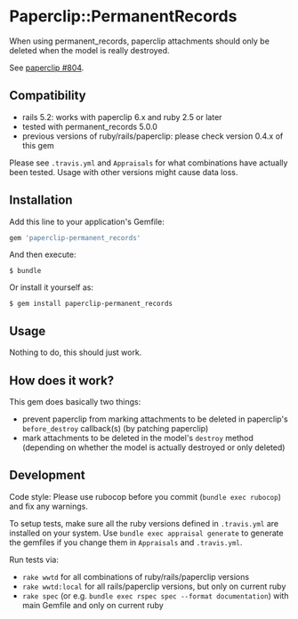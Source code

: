 # Paperclip::PermanentRecords

When using permanent_records, paperclip attachments should only be deleted
when the model is really destroyed.

See [paperclip #804](https://github.com/thoughtbot/paperclip/issues/804#issuecomment-4946231).

## Compatibility

* rails 5.2: works with paperclip 6.x and ruby 2.5 or later
* tested with permanent_records 5.0.0
* previous versions of ruby/rails/paperclip: please check version 0.4.x of this gem

Please see `.travis.yml` and `Appraisals` for what combinations have actually been tested. Usage with other versions
might cause data loss.

## Installation

Add this line to your application's Gemfile:

```ruby
gem 'paperclip-permanent_records'
```

And then execute:

    $ bundle

Or install it yourself as:

    $ gem install paperclip-permanent_records

## Usage

Nothing to do, this should just work.

## How does it work?

This gem does basically two things:

* prevent paperclip from marking attachments to be deleted in paperclip's `before_destroy` callback(s)
  (by patching paperclip)
* mark attachments to be deleted in the model's `destroy` method
  (depending on whether the model is actually destroyed or only deleted)

## Development

Code style: Please use rubocop before you commit (`bundle exec rubocop`) and fix any warnings.

To setup tests, make sure all the ruby versions defined in `.travis.yml` are installed on your system. 
Use `bundle exec appraisal generate` to generate the gemfiles if you change them in `Appraisals` and `.travis.yml`.

Run tests via:

* `rake wwtd` for all combinations of ruby/rails/paperclip versions
* `rake wwtd:local` for all rails/paperclip versions, but only on current ruby
* `rake spec` (or e.g. `bundle exec rspec spec --format documentation`) with main Gemfile and only on current ruby
